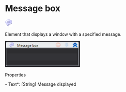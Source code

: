 # Message box

![](<../../../.gitbook/assets/0 (58).png>)

Element that displays a window with a specified message.

![](<../../../.gitbook/assets/1 (43).png>)

Properties

&#x20;\- Text\*: \[String] Message displayed
